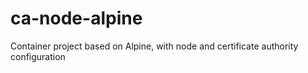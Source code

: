 # ca-node-alpine
Container project based on Alpine, with node and certificate authority configuration
